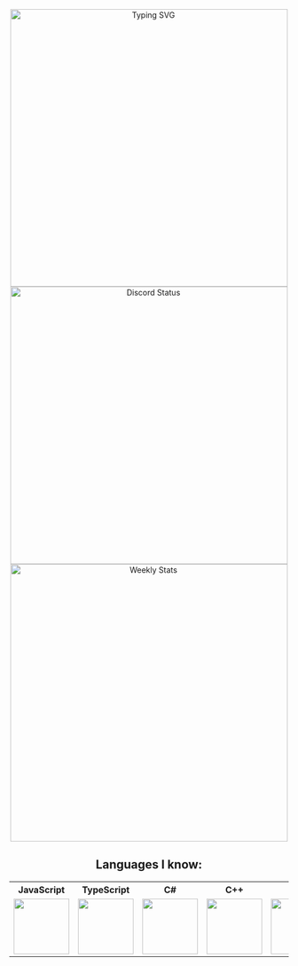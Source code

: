 <div align="center">
	<a href="https://git.io/typing-svg">
		<img width="500px" src="https://readme-typing-svg.demolab.com?font=Fira+Code&pause=500&color=07F774&center=true&vCenter=true&width=500&lines=Hi+there%2C+I'm+Tiaan.;I'm+a+aspiring+web+developer;I'm+also+an+aspiring+software+engineer.;Nice+to+meet+you" alt="Typing SVG" />
	</a>
</div>

<div align="center">
    <a href="https://discord.com/users/734302186644701205" target="_blank">
        <img width="500px" align="center" alt="Discord Status" src="https://lanyard.cnrad.dev/api/734302186644701205?bg=1f1f1f&borderRadius=5px">
    </a>
    <a href="https://wakatime.com/@Tiaansu" target="_blank">
	<img width="500px" align="center" alt="Weekly Stats" src="https://github-readme-stats-git-masterrstaa-rickstaa.vercel.app/api/wakatime?username=Tiaansu&range=all_time">
   </a>
</div>

<div align="center">
    <h2>Languages I know:</h2>
    <table>
        <tr>
            <th>JavaScript</th>
            <th>TypeScript</th>
            <th>C#</th>
            <th>C++</th>
            <th>C</th>
        </tr>
        <tr>
            <td><div align="center"><img width="100px" src="https://cdn.jsdelivr.net/gh/devicons/devicon/icons/javascript/javascript-original.svg"></div></td>
            <td><div align="center"><img width="100px" src="https://cdn.jsdelivr.net/gh/devicons/devicon/icons/typescript/typescript-original.svg"></div></td>
            <td><div align="center"><img width="100px" src="https://cdn.jsdelivr.net/gh/devicons/devicon/icons/csharp/csharp-original.svg"></div></td>
            <td><div align="center"><img width="100px" src="https://cdn.jsdelivr.net/gh/devicons/devicon/icons/cplusplus/cplusplus-original.svg"></div></td>
            <td><div align="center"><img width="100px" src="https://cdn.jsdelivr.net/gh/devicons/devicon/icons/c/c-original.svg"></div></td>
        </tr>
    </table>
</div>

<!--<h1 align="center">
  <a href="https://git.io/typing-svg">
    <img src="https://readme-typing-svg.herokuapp.com?font=roboto&duration=5500&center=true&vCenter=true&width=500&lines=Hi+there%2C+I'm+Tiaan;I'm+a+aspiring+Web+Developer;Nice+to+meet+you+%3A)&size=30">
  </a>
</h1>

## Languages and Tools:

<p align="left"> 
	<a href="https://code.visualstudio.com/" target="_blank"> <img width="26px" src="https://cdn.jsdelivr.net/gh/devicons/devicon/icons/vscode/vscode-original.svg"/> </a>
	<a href="https://visualstudio.microsoft.com/downloads/" target="_blank"> <img width="26px" src="https://cdn.jsdelivr.net/gh/devicons/devicon/icons/visualstudio/visualstudio-plain.svg"/> </a>
	<a href="https://github.com/Tiaansu/" target="_blank"> <img width="26px" src="https://cdn.jsdelivr.net/gh/devicons/devicon/icons/html5/html5-original.svg"/> </a>
	<a href="https://github.com/Tiaansu/" target="_blank"> <img width="26px" src="https://cdn.jsdelivr.net/gh/devicons/devicon/icons/css3/css3-original.svg"/> </a>
	<a href="https://github.com/Tiaansu/" target="_blank"> <img width="26px" src="https://cdn.jsdelivr.net/gh/devicons/devicon/icons/javascript/javascript-original.svg"/> </a>
	<a href="https://github.com/Tiaansu/" target="_blank"> <img width="26px" src="https://cdn.jsdelivr.net/gh/devicons/devicon/icons/typescript/typescript-original.svg"/> </a>
	<a href="https://github.com/Tiaansu/" target="_blank"> <img width="26px" src="https://cdn.jsdelivr.net/gh/devicons/devicon/icons/nodejs/nodejs-original.svg"/> </a>
	<a href="https://github.com/Tiaansu/" target="_blank"> <img width="26px" src="https://cdn.jsdelivr.net/gh/devicons/devicon/icons/discordjs/discordjs-original.svg"/> </a>
	<a href="https://github.com/Tiaansu/" target="_blank"> <img width="26px" src="https://cdn.jsdelivr.net/gh/devicons/devicon/icons/mongodb/mongodb-original.svg"/> </a>
    <a href="https://www.mysql.com/" target="_blank"> <img width="26px" src="https://cdn.jsdelivr.net/gh/devicons/devicon/icons/mysql/mysql-original.svg"/> </a>
    <a href="https://git-scm.com/" target="_blank"> <img width="26px" src="https://cdn.jsdelivr.net/gh/devicons/devicon/icons/git/git-original.svg"/> </a> 
</p>-->
